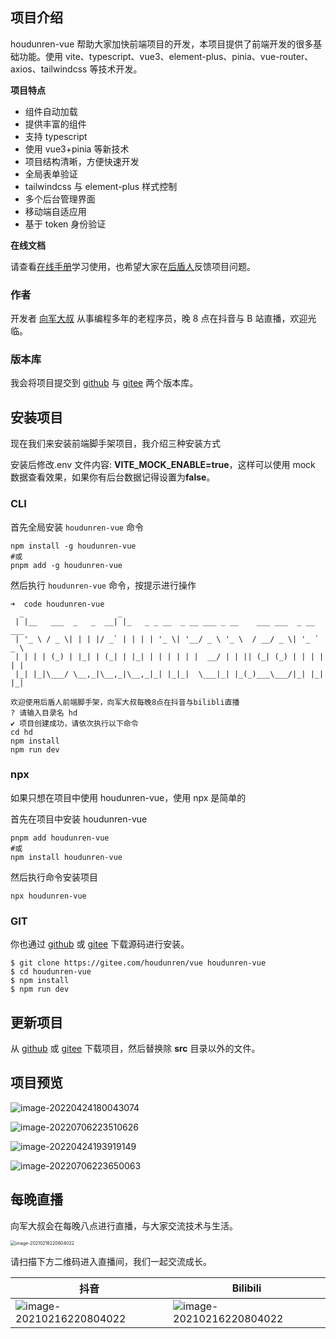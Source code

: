 ## 项目介绍 

houdunren-vue 帮助大家加快前端项目的开发，本项目提供了前端开发的很多基础功能。使用 vite、typescript、vue3、element-plus、pinia、vue-router、axios、tailwindcss 等技术开发。

**项目特点**

- 组件自动加载
- 提供丰富的组件
- 支持 typescript
- 使用 vue3+pinia 等新技术
- 项目结构清晰，方便快速开发
- 全局表单验证
- tailwindcss 与 element-plus 样式控制
- 多个后台管理界面
- 移动端自适应用
- 基于 token 身份验证



**在线文档**

请查看[在线手册](https://doc.houdunren.com/houdunren-vue/1%20%E5%9F%BA%E7%A1%80%E7%9F%A5%E8%AF%86.html)学习使用，也希望大家在[后盾人](https://www.houdunren.com/)反馈项目问题。



### 作者

开发者 [向军大叔](https://www.houdunren.com) 从事编程多年的老程序员，晚 8 点在抖音与 B 站直播，欢迎光临。



### 版本库

我会将项目提交到 [github](https://github.com/houdunwang/vue) 与 [gitee](https://gitee.com/houdunren/vue) 两个版本库。



## 安装项目

现在我们来安装前端脚手架项目，我介绍三种安装方式

安装后修改.env 文件内容: **VITE_MOCK_ENABLE=true**，这样可以使用 mock 数据查看效果，如果你有后台数据记得设置为**false**。

### CLI

首先全局安装 `houdunren-vue` 命令

```
npm install -g houdunren-vue
#或
pnpm add -g houdunren-vue
```

然后执行 `houdunren-vue` 命令，按提示进行操作

```
➜  code houdunren-vue
  _                     _
 | |__   ___  _   _  __| |_   _ _ __  _ __ ___ _ __    ___ ___  _ __ ___
 | '_ \ / _ \| | | |/ _` | | | | '_ \| '__/ _ \ '_ \  / __/ _ \| '_ ` _ \
 | | | | (_) | |_| | (_| | |_| | | | | | |  __/ | | || (_| (_) | | | | | |
 |_| |_|\___/ \__,_|\__,_|\__,_|_| |_|_|  \___|_| |_(_)___\___/|_| |_| |_|

欢迎使用后盾人前端脚手架，向军大叔每晚8点在抖音与bilibli直播
? 请输入目录名 hd
✔ 项目创建成功，请依次执行以下命令
cd hd
npm install
npm run dev
```

### npx

如果只想在项目中使用 houdunren-vue，使用 npx 是简单的

首先在项目中安装 houdunren-vue

```
pnpm add houdunren-vue
#或
npm install houdunren-vue
```

然后执行命令安装项目

```
npx houdunren-vue
```

### GIT

你也通过 [github](https://github.com/houdunwang/vue) 或 [gitee](https://gitee.com/houdunren/vue) 下载源码进行安装。

```
$ git clone https://gitee.com/houdunren/vue houdunren-vue
$ cd houdunren-vue
$ npm install
$ npm run dev
```



## 更新项目

从 [github](https://github.com/houdunwang/vue) 或 [gitee](https://gitee.com/houdunren/vue) 下载项目，然后替换除 **src** 目录以外的文件。



## 项目预览

![image-20220424180043074](./core/assets/image-202204241800430745.jpg)

![image-20220706223510626](./core/assets/image-20220706223510625.jpg)

![image-20220424193919149](./core/assets/image-20220706223604418.jpg)

![image-20220706223650063](./core/assets/image-20220706223650063.jpg)



## 每晚直播

向军大叔会在每晚八点进行直播，与大家交流技术与生活。

<img src="./core/assets/xj.jpg" alt="image-20210216220804022" style="zoom:50%;" />

请扫描下方二维码进入直播间，我们一起交流成长。

| 抖音                                                 | Bilibili                                              |
| ---------------------------------------------------- | ----------------------------------------------------- |
| ![image-20210216220804022](./core/assets/douyin.jpg) | ![image-20210216220804022](./core/assets/bilibli.jpg) |

